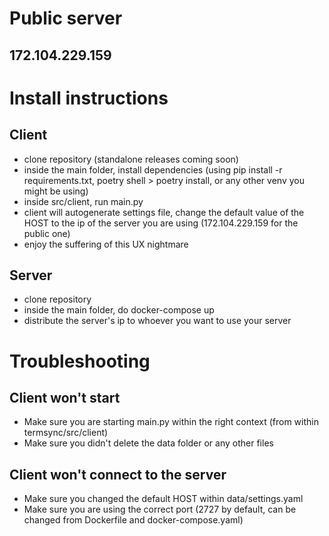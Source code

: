 # Public server
## 172.104.229.159

# Install instructions
## Client
- clone repository (standalone releases coming soon)
- inside the main folder, install dependencies (using pip install -r requirements.txt, poetry shell > poetry install, or any other venv you might be using)
- inside src/client, run main.py
- client will autogenerate settings file, change the default value of the HOST to the ip of the server you are using (172.104.229.159 for the public one)
- enjoy the suffering of this UX nightmare

## Server
- clone repository
- inside the main folder, do docker-compose up
- distribute the server's ip to whoever you want to use your server

# Troubleshooting
## Client won't start
- Make sure you are starting main.py within the right context (from within termsync/src/client)
- Make sure you didn't delete the data folder or any other files

## Client won't connect to the server
- Make sure you changed the default HOST within data/settings.yaml
- Make sure you are using the correct port (2727 by default, can be changed from Dockerfile and docker-compose.yaml)
